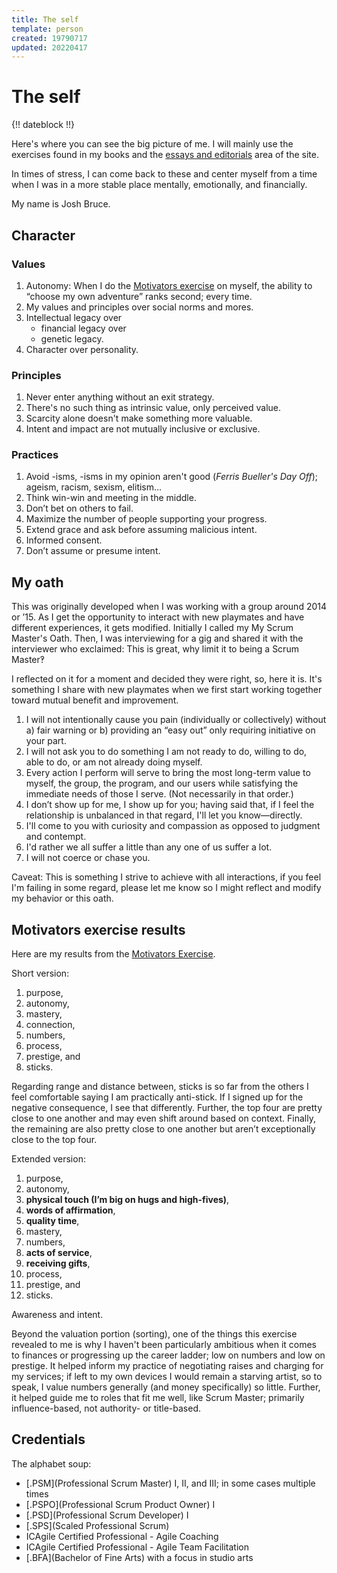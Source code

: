 ```yaml
---
title: The self
template: person
created: 19790717
updated: 20220417
---
```


# The self

{!! dateblock !!}

Here's where you can see the big picture of me. I will mainly use the exercises found in my books and the [essays and editorials](/essays-and-editorials/) area of the site.

In times of stress, I can come back to these and center myself from a time when I was in a more stable place mentally, emotionally, and financially.

My name is <span property="name">Josh Bruce</span>.

## Character

### Values

1. Autonomy: When I do the [Motivators exercise](/design-your-life/motivators/) on myself, the ability to “choose my own adventure” ranks second; every time.
2. My values and principles over social norms and mores.
3. Intellectual legacy over
    - financial legacy over
    - genetic legacy.
4. Character over personality.

### Principles

1. Never enter anything without an exit strategy.
2. There's no such thing as intrinsic value, only perceived value.
3. Scarcity alone doesn't make something more valuable.
4. Intent and impact are not mutually inclusive or exclusive.

### Practices

1. Avoid -isms, -isms in my opinion aren't good (*Ferris Bueller's Day Off*); ageism, racism, sexism, elitism…
2. Think win-win and meeting in the middle.
3. Don’t bet on others to fail.
4. Maximize the number of people supporting your progress.
5. Extend grace and ask before assuming malicious intent.
6. Informed consent.
7. Don’t assume or presume intent.

## My oath

This was originally developed when I was working with a group around 2014 or ʼ15. As I get the opportunity to interact with new playmates and have different experiences, it gets modified. Initially I called my My Scrum Master's Oath. Then, I was interviewing for a gig and shared it with the interviewer who exclaimed: This is great, why limit it to being a Scrum Master‽

I reflected on it for a moment and decided they were right, so, here it is. It's something I share with new playmates when we first start working together toward mutual benefit and improvement.

1. I will not intentionally cause you pain (individually or collectively) without a) fair warning or b) providing an “easy out” only requiring initiative on your part.
2. I will not ask you to do something I am not ready to do, willing to do, able to do, or am not already doing myself.
3. Every action I perform will serve to bring the most long-term value to myself, the group, the program, and our users while satisfying the immediate needs of those I serve. (Not necessarily in that order.)
4. I don’t show up for me, I show up for you; having said that, if I feel the relationship is unbalanced in that regard, I'll let you know—directly.
5. I'll come to you with curiosity and compassion as opposed to judgment and contempt.
6. I'd rather we all suffer a little than any one of us suffer a lot.
7. I will not coerce or chase you.

Caveat: This is something I strive to achieve with all interactions, if you feel I'm failing in some regard, please let me know so I might reflect and modify my behavior or this oath.

## Motivators exercise results

Here are my results from the [Motivators Exercise](/essays-and-editorials/motivators/).

Short version:

1. purpose,
2. autonomy,
3. mastery,
4. connection,
5. numbers,
6. process,
7. prestige, and
8. sticks.

Regarding range and distance between, sticks is so far from the others I feel comfortable saying I am practically anti-stick. If I signed up for the negative consequence, I see that differently. Further, the top four are pretty close to one another and may even shift around based on context. Finally, the remaining are also pretty close to one another but aren’t exceptionally close to the top four.

Extended version:

1. purpose,
2. autonomy,
3. **physical touch (I’m big on hugs and high-fives)**,
4. **words of affirmation**,
5. **quality time**,
6. mastery,
7. numbers,
8. **acts of service**,
9. **receiving gifts**,
10. process,
11. prestige, and
12. sticks.

Awareness and intent.

Beyond the valuation portion (sorting), one of the things this exercise revealed to me is why I haven't been particularly ambitious when it comes to finances or progressing up the career ladder; low on numbers and low on prestige. It helped inform my practice of negotiating raises and charging for my services; if left to my own devices I would remain a starving artist, so to speak, I value numbers generally (and money specifically) so little. Further, it helped guide me to roles that fit me well, like Scrum Master; primarily influence-based, not authority- or title-based.

## Credentials

The alphabet soup:

- [.PSM](Professional Scrum Master) I, II, and III; in some cases multiple times
- [.PSPO](Professional Scrum Product Owner) I
- [.PSD](Professional Scrum Developer) I
- [.SPS](Scaled Professional Scrum)
- ICAgile Certified Professional - Agile Coaching
- ICAgile Certified Professional - Agile Team Facilitation
- [.BFA](Bachelor of Fine Arts) with a focus in studio arts
